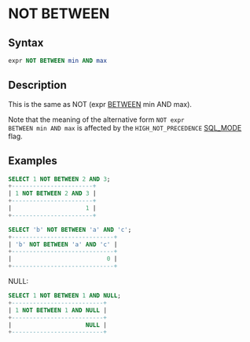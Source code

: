 # NOT BETWEEN

## Syntax

```sql
expr NOT BETWEEN min AND max
```

## Description

This is the same as NOT (expr [BETWEEN](/sql-statements-structure/operators/comparison-operators/between-and/) min AND max).

Note that the meaning of the alternative form <code class="highlight fixed" style="white-space:pre-wrap">NOT expr BETWEEN min AND max</code> is affected by the `HIGH_NOT_PRECEDENCE` [SQL_MODE](/mariadb-administration/variables-and-modes/sql-mode/) flag.

## Examples

```sql
SELECT 1 NOT BETWEEN 2 AND 3;
+-----------------------+
| 1 NOT BETWEEN 2 AND 3 |
+-----------------------+
|                     1 |
+-----------------------+
```

```sql
SELECT 'b' NOT BETWEEN 'a' AND 'c';
+-----------------------------+
| 'b' NOT BETWEEN 'a' AND 'c' |
+-----------------------------+
|                           0 |
+-----------------------------+
```

NULL:

```sql
SELECT 1 NOT BETWEEN 1 AND NULL;
+--------------------------+
| 1 NOT BETWEEN 1 AND NULL |
+--------------------------+
|                     NULL |
+--------------------------+
```